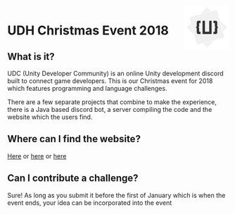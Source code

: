 <img src="./Website/images/logo.png" align="right" height=100px />

# UDH Christmas Event 2018
## What is it?
UDC (Unity Developer Community) is an online Unity development discord built to connect game developers. This is our Christmas event for 2018 which features programming and language challenges.

There are a few separate projects that combine to make the experience, there is a Java based discord bot, a server compiling the code and the website which the users find.

## Where can I find the website?
[Here](http://christmas.unitydevcommunity.com/) or [here](https://darkzek.github.io/UDC-Christmas-Event/Website/index.html) or [here](http://207.154.234.81/)

## Can I contribute a challenge?
Sure! As long as you submit it before the first of January which is when the event ends, your idea can be incorporated into the event
